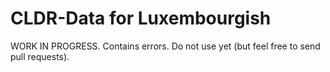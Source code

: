 CLDR-Data for Luxembourgish
===========================

WORK IN PROGRESS. Contains errors. Do not use yet (but feel free to send pull requests).
